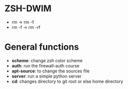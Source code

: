 # ZSH-DWIM
- rm -> rm -f
- rm -f -> rm -rf

# General functions
- **scheme**: change zsh color scheme
- **auth**: run the firewall-auth course
- **apt-source**: to change the sources file
- **server**: run a simple python server
- **cd**: changes directory to git root or else home directory
